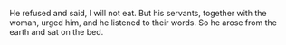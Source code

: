 He refused and said, I will not eat. But his servants, together with the woman, urged him, and he listened to their words. So he arose from the earth and sat on the bed.
